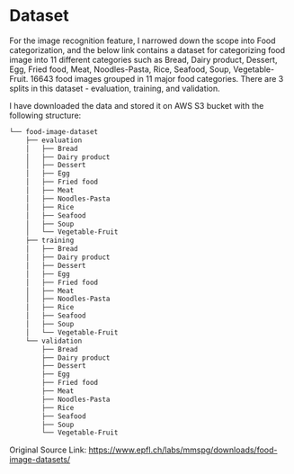 # Dataset

For the image recognition feature, I narrowed down the scope into Food categorization, and the below link contains a dataset for categorizing food image into 11 different categories such as Bread, Dairy product, Dessert, Egg, Fried food, Meat, Noodles-Pasta, Rice, Seafood, Soup, Vegetable-Fruit. 16643 food images grouped in 11 major food categories. There are 3 splits in this dataset - evaluation, training, and validation.

I have downloaded the data and stored it on AWS S3 bucket with the following structure:

```bash
└── food-image-dataset
    ├── evaluation
    │   ├── Bread
    │   ├── Dairy product
    │   ├── Dessert
    │   ├── Egg
    │   ├── Fried food
    │   ├── Meat
    │   ├── Noodles-Pasta
    │   ├── Rice
    │   ├── Seafood
    │   ├── Soup
    │   └── Vegetable-Fruit
    ├── training
    │   ├── Bread
    │   ├── Dairy product
    │   ├── Dessert
    │   ├── Egg
    │   ├── Fried food
    │   ├── Meat
    │   ├── Noodles-Pasta
    │   ├── Rice
    │   ├── Seafood
    │   ├── Soup
    │   └── Vegetable-Fruit
    └── validation
        ├── Bread
        ├── Dairy product
        ├── Dessert
        ├── Egg
        ├── Fried food
        ├── Meat
        ├── Noodles-Pasta
        ├── Rice
        ├── Seafood
        ├── Soup
        └── Vegetable-Fruit
```

Original Source Link: https://www.epfl.ch/labs/mmspg/downloads/food-image-datasets/